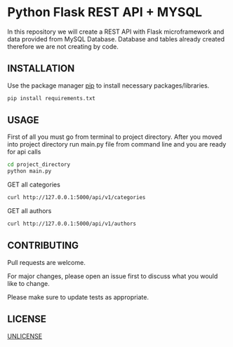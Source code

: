 # Python Flask REST API + MYSQL

In this repository we will create a REST API with Flask microframework and data provided from MySQL Database.
Database and tables already created therefore we are not creating by code.

## INSTALLATION

Use the package manager [pip](https://pip.pypa.io/en/stable/) to install necessary packages/libraries.

```bash
pip install requirements.txt
```

## USAGE
First of all you must go from terminal to project directory. After you moved into project directory run main.py file from command line and you are ready for api calls
```bash
cd project_directory 
python main.py
```

GET all categories 
```bash
curl http://127.0.0.1:5000/api/v1/categories
```
GET all authors
```bash
curl http://127.0.0.1:5000/api/v1/authors
```

## CONTRIBUTING
Pull requests are welcome. 

For major changes, please open an issue first to discuss what you would like to change.

Please make sure to update tests as appropriate.

## LICENSE
[UNLICENSE](https://choosealicense.com/licenses/unlicense/)